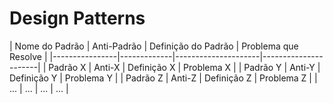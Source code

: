 <h1> Design Patterns </h1>
| Nome do Padrão | Anti-Padrão | Definição do Padrão | Problema que Resolve |
|----------------|-------------|---------------------|----------------------|
| Padrão X       | Anti-X      | Definição X         | Problema X           |
| Padrão Y       | Anti-Y      | Definição Y         | Problema Y           |
| Padrão Z       | Anti-Z      | Definição Z         | Problema Z           |
| ...            | ...         | ...                 | ...                  |

